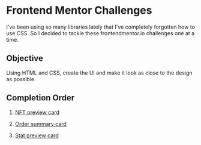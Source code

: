 # Frontend Mentor Challenges

I've been using so many libraries lately that I've completely forgotten how to use CSS. So I decided to tackle these frontendmentor.io challenges one at a time.

## Objective

Using HTML and CSS, create the UI and make it look as close to the design as possible.

## Completion Order

1. [NFT preview card](https://github.com/noelroy/frontendmentor-challenges/tree/main/nft-preview-card-component-main)

2. [Order summary card](https://github.com/noelroy/frontendmentor-challenges/tree/main/order-summary-component-main)

3. [Stat preview card](https://github.com/noelroy/frontendmentor-challenges/tree/main/stats-preview-card)